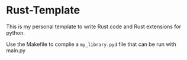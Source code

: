 # Rust-Template

This is my personal template to write Rust code and Rust extensions for python.

Use the Makefile to complie a `my_library.pyd` file that can be run with main.py
